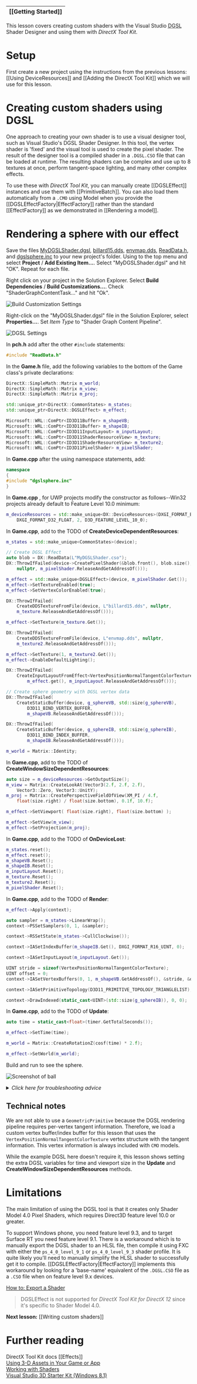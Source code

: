 |[[Getting Started]]|
|---|

This lesson covers creating custom shaders with the Visual Studio <abbr title="Directed Graph Shader Language">DGSL</abbr> Shader Designer and using them with _DirectX Tool Kit_.

# Setup
First create a new project using the instructions from the previous lessons: [[Using DeviceResources]] and
[[Adding the DirectX Tool Kit]] which we will use for this lesson.

# Creating custom shaders using DGSL
One approach to creating your own shader is to use a visual designer tool, such as Visual Studio's DGSL Shader Designer. In this tool, the vertex shader is 'fixed' and the visual tool is used to create the pixel shader. The result of the designer tool is a compiled shader in a ``.DGSL.CSO`` file that can be loaded at runtime. The resulting shaders can be complex and use up to 8 textures at once, perform tangent-space lighting, and many other complex effects.

To use these with _DirectX Tool Kit_, you can manually create [[DGSLEffect]] instances and use them with [[PrimitiveBatch]]. You can also load them automatically from a ``.CMO`` using Model when you provide the [[DGSLEffectFactory|EffectFactory]] rather than the standard [[EffectFactory]] as we demonstrated in [[Rendering a model]].

# Rendering a sphere with our effect
Save the files [MyDGSLShader.dgsl](https://github.com/Microsoft/DirectXTK/wiki/MyDGSLShader.dgsl), [billard15.dds](https://github.com/Microsoft/DirectXTK/wiki/media/billard15.dds), [envmap.dds](https://github.com/Microsoft/DirectXTK/wiki/media/envmap.dds), [ReadData.h](https://github.com/Microsoft/DirectXTK/wiki/ReadData.h), and [dgslsphere.inc](https://github.com/Microsoft/DirectXTK/wiki/dgslsphere.inc) to your new project's folder. Using to the top menu and select **Project** / **Add Existing Item...**. Select "MyDGSLShader.dgsl" and hit "OK".  Repeat for each file.

Right click on your project in the Solution Explorer. Select **Build Dependencies** / **Build Customizations...**. Check "ShaderGraphContentTask..." and hit "Ok".

![Build Customization Settings](https://github.com/Microsoft/DirectXTK/wiki/images/settingsBCS.PNG)

Right-click on the "MyDGSLShader.dgsl" file in the Solution Explorer, select **Properties...**. Set _Item Type_ to "Shader Graph Content Pipeline".

![DGSL Settings](https://github.com/Microsoft/DirectXTK/wiki/images/settingsDGSL.PNG)

In **pch.h** add after the other ``#include`` statements:

```cpp
#include "ReadData.h"
```

In the **Game.h** file, add the following variables to the bottom of the Game class's private declarations:

```cpp
DirectX::SimpleMath::Matrix m_world;
DirectX::SimpleMath::Matrix m_view;
DirectX::SimpleMath::Matrix m_proj;

std::unique_ptr<DirectX::CommonStates> m_states;
std::unique_ptr<DirectX::DGSLEffect> m_effect;

Microsoft::WRL::ComPtr<ID3D11Buffer> m_shapeVB;
Microsoft::WRL::ComPtr<ID3D11Buffer> m_shapeIB;
Microsoft::WRL::ComPtr<ID3D11InputLayout> m_inputLayout;
Microsoft::WRL::ComPtr<ID3D11ShaderResourceView> m_texture;
Microsoft::WRL::ComPtr<ID3D11ShaderResourceView> m_texture2;
Microsoft::WRL::ComPtr<ID3D11PixelShader> m_pixelShader;
```

In **Game.cpp** after the using namespace statements, add:

```cpp
namespace
{
#include "dgslsphere.inc"
}
```

In **Game.cpp** , for UWP projects modify the constructor as follows--Win32 projects already default to Feature Level 10.0 minimum:

```cpp
m_deviceResources = std::make_unique<DX::DeviceResources>(DXGI_FORMAT_B8G8R8A8_UNORM,
    DXGI_FORMAT_D32_FLOAT, 2, D3D_FEATURE_LEVEL_10_0);
```

In **Game.cpp**, add to the TODO of **CreateDeviceDependentResources**:

```cpp
m_states = std::make_unique<CommonStates>(device);

// Create DGSL Effect
auto blob = DX::ReadData(L"MyDGSLShader.cso");
DX::ThrowIfFailed(device->CreatePixelShader(&blob.front(), blob.size(),
    nullptr, m_pixelShader.ReleaseAndGetAddressOf()));

m_effect = std::make_unique<DGSLEffect>(device, m_pixelShader.Get());
m_effect->SetTextureEnabled(true);
m_effect->SetVertexColorEnabled(true);

DX::ThrowIfFailed(
    CreateDDSTextureFromFile(device, L"billard15.dds", nullptr,
    m_texture.ReleaseAndGetAddressOf()));

m_effect->SetTexture(m_texture.Get());

DX::ThrowIfFailed(
    CreateDDSTextureFromFile(device, L"envmap.dds", nullptr,
    m_texture2.ReleaseAndGetAddressOf()));

m_effect->SetTexture(1, m_texture2.Get());
m_effect->EnableDefaultLighting();

DX::ThrowIfFailed(
    CreateInputLayoutFromEffect<VertexPositionNormalTangentColorTexture>(device,
        m_effect.get(), m_inputLayout.ReleaseAndGetAddressOf()));

// Create sphere geometry with DGSL vertex data
DX::ThrowIfFailed(
    CreateStaticBuffer(device, g_sphereVB, std::size(g_sphereVB),
        D3D11_BIND_VERTEX_BUFFER,
        m_shapeVB.ReleaseAndGetAddressOf()));

DX::ThrowIfFailed(
    CreateStaticBuffer(device, g_sphereIB, std::size(g_sphereIB),
        D3D11_BIND_INDEX_BUFFER,
        m_shapeIB.ReleaseAndGetAddressOf()));

m_world = Matrix::Identity;
```

In **Game.cpp**, add to the TODO of **CreateWindowSizeDependentResources**:

```cpp
auto size = m_deviceResources->GetOutputSize();
m_view = Matrix::CreateLookAt(Vector3(2.f, 2.f, 2.f),
    Vector3::Zero, Vector3::UnitY);
m_proj = Matrix::CreatePerspectiveFieldOfView(XM_PI / 4.f,
    float(size.right) / float(size.bottom), 0.1f, 10.f);

m_effect->SetViewport( float(size.right), float(size.bottom) );

m_effect->SetView(m_view);
m_effect->SetProjection(m_proj);
```

In **Game.cpp**, add to the TODO of **OnDeviceLost**:

```cpp
m_states.reset();
m_effect.reset();
m_shapeVB.Reset();
m_shapeIB.Reset();
m_inputLayout.Reset();
m_texture.Reset();
m_texture2.Reset();
m_pixelShader.Reset();
```

In **Game.cpp**, add to the TODO of **Render**:

```cpp
m_effect->Apply(context);

auto sampler = m_states->LinearWrap();
context->PSSetSamplers(0, 1, &sampler);

context->RSSetState(m_states->CullClockwise());

context->IASetIndexBuffer(m_shapeIB.Get(), DXGI_FORMAT_R16_UINT, 0);

context->IASetInputLayout(m_inputLayout.Get());

UINT stride = sizeof(VertexPositionNormalTangentColorTexture);
UINT offset = 0;
context->IASetVertexBuffers(0, 1, m_shapeVB.GetAddressOf(), &stride, &offset);

context->IASetPrimitiveTopology(D3D11_PRIMITIVE_TOPOLOGY_TRIANGLELIST);

context->DrawIndexed(static_cast<UINT>(std::size(g_sphereIB)), 0, 0);
```

In **Game.cpp**, add to the TODO of **Update**:

```cpp
auto time = static_cast<float>(timer.GetTotalSeconds());

m_effect->SetTime(time);

m_world = Matrix::CreateRotationZ(cosf(time) * 2.f);

m_effect->SetWorld(m_world);
```

Build and run to see the sphere.

![Screenshot of ball](https://github.com/Microsoft/DirectXTK/wiki/images/screenshotBall.PNG)

<details><summary><i>Click here for troubleshooting advice</i></summary>
<p>If you get a runtime exception, then you may have the "billard15.dds" or "envmap.dds" in the wrong folder, have modified the "Working Directory" in the "Debugging" configuration settings, or otherwise changed the expected paths at runtime of the application. You should set a break-point on <code>CreateDDSTextureFromFile</code> and step into the code to find the exact problem.</p><p>If you get an exception from <code>DX::ReadData</code>, then you may not have the "MyDGSLShader.dgsl" file building correctly.</p></details>

## Technical notes
We are not able to use a ``GeometricPrimitive`` because the DGSL rendering pipeline requires per-vertex tangent information. Therefore, we load a custom vertex buffer/index buffer for this lesson that uses the ``VertexPositionNormalTangentColorTexture`` vertex structure with the tangent information. This vertex information is always included with ``CMO`` models.

While the example DGSL here doesn't require it, this lesson shows setting the extra DGSL variables for time and viewport size in the **Update** and **CreateWindowSizeDependentResources** methods.

# Limitations
The main limitation of using the DGSL tool is that it creates only Shader Model 4.0 Pixel Shaders, which requires Direct3D feature level 10.0 or greater.

To support Windows phone, you need feature level 9.3, and to target Surface RT you need feature level 9.1. There is a workaround which is to manually export the DGSL shader to an HLSL file, then compile it using FXC with either the ``ps_4_0_level_9_1`` or ``ps_4_0_level_9_3`` shader profile. It is quite likely you'll need to manually simplify the HLSL shader to successfully get it to compile. [[DGSLEffectFactory|EffectFactory]] implements this workaround by looking for a 'base-name' equivalent of the ``.DGSL.CSO`` file as a ``.CSO`` file when on feature level 9.x devices.

[How to: Export a Shader](https://docs.microsoft.com/visualstudio/designers/how-to-export-a-shader)

> DGSLEffect is not supported for *DirectX Tool Kit for DirectX 12* since it's specific to Shader Model 4.0.

**Next lesson:** [[Writing custom shaders]]

# Further reading

DirectX Tool Kit docs [[Effects]]  
[Using 3-D Assets in Your Game or App](https://docs.microsoft.com/visualstudio/designers/using-3-d-assets-in-your-game-or-app)  
[Working with Shaders](https://docs.microsoft.com/visualstudio/designers/working-with-shaders)  
[Visual Studio 3D Starter Kit (Windows 8.1)](http://aka.ms/vs3dkitwin)
